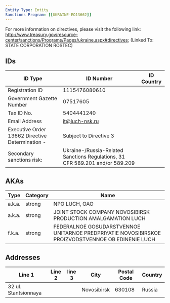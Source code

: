 ```yaml
---
Entity Type: Entity
Sanctions Program: [[UKRAINE-EO13662]]
---
```

For more information on directives, please visit the following link: http://www.treasury.gov/resource-center/sanctions/Programs/Pages/ukraine.aspx#directives; (Linked To: STATE CORPORATION ROSTEC)

## IDs
| ID Type | ID Number | ID Country |
|---------|-----------|------------|
| Registration ID | 1115476080610 |  |
| Government Gazette Number | 07517605 |  |
| Tax ID No. | 5404441240 |  |
| Email Address | it@luch-nsk.ru |  |
| Executive Order 13662 Directive Determination - | Subject to Directive 3 |  |
| Secondary sanctions risk: | Ukraine-/Russia-Related Sanctions Regulations, 31 CFR 589.201 and/or 589.209 |  |


## AKAs
| Type | Category | Name      | 
|------|----------|-----------|
| a.k.a. | strong | NPO LUCH, OAO |
| a.k.a. | strong | JOINT STOCK COMPANY NOVOSIBIRSK PRODUCTION AMALGAMATION LUCH |
| f.k.a. | strong | FEDERALNOE GOSUDARSTVENNOE UNITARNOE PREDPRIYATIE NOVOSIBIRSKOE PROIZVODSTVENNOE OB EDINENIE LUCH |


## Addresses
| Line 1 | Line 2 | line 3 | City | Postal Code| Country | 
|--------|--------|--------|------|------------|---------|
| 32 ul. Stantsionnaya |  |  | Novosibirsk | 630108 | Russia |

